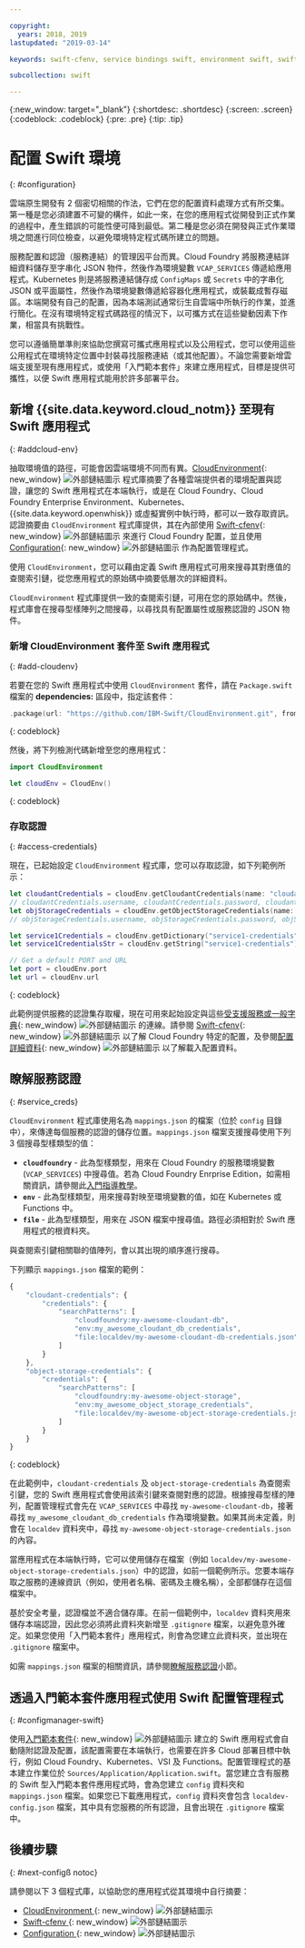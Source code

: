 ```yaml
---

copyright:
  years: 2018, 2019
lastupdated: "2019-03-14"

keywords: swift-cfenv, service bindings swift, environment swift, swift configuration, cloudenvironment swift, VCAP_SERVICES swift, swift credentials

subcollection: swift

---
```


{:new_window: target="_blank"}
{:shortdesc: .shortdesc}
{:screen: .screen}
{:codeblock: .codeblock}
{:pre: .pre}
{:tip: .tip}

# 配置 Swift 環境
{: #configuration}

雲端原生開發有 2 個密切相關的作法，它們在您的配置資料處理方式有所交集。第一種是您必須建置不可變的構件，如此一來，在您的應用程式從開發到正式作業的過程中，產生錯誤的可能性便可降到最低。第二種是您必須在開發與正式作業環境之間進行同位檢查，以避免環境特定程式碼所建立的問題。 

服務配置和認證（服務連結）的管理因平台而異。Cloud Foundry 將服務連結詳細資料儲存至字串化 JSON 物件，然後作為環境變數 `VCAP_SERVICES` 傳遞給應用程式。Kubernetes 則是將服務連結儲存成 `ConfigMaps` 或 `Secrets` 中的字串化 JSON 或平面屬性，然後作為環境變數傳遞給容器化應用程式，或裝載成暫存磁區。本端開發有自己的配置，因為本端測試通常衍生自雲端中所執行的作業，並進行簡化。在沒有環境特定程式碼路徑的情況下，以可攜方式在這些變動因素下作業，相當具有挑戰性。

您可以遵循簡單準則來協助您撰寫可攜式應用程式以及公用程式，您可以使用這些公用程式在環境特定位置中封裝尋找服務連結（或其他配置）。不論您需要新增雲端支援至現有應用程式，或使用「入門範本套件」來建立應用程式，目標是提供可攜性，以便 Swift 應用程式能用於許多部署平台。

## 新增 {{site.data.keyword.cloud_notm}} 至現有 Swift 應用程式
{: #addcloud-env}

抽取環境值的路徑，可能會因雲端環境不同而有異。[CloudEnvironment](https://github.com/IBM-Swift/CloudEnvironment.git){: new_window} ![外部鏈結圖示](../../icons/launch-glyph.svg "外部鏈結圖示") 程式庫摘要了各種雲端提供者的環境配置與認證，讓您的 Swift 應用程式在本端執行，或是在 Cloud Foundry、Cloud Foundry Enterprise Environment、Kubernetes、{{site.data.keyword.openwhisk}} 或虛擬實例中執行時，都可以一致存取資訊。認證摘要由 `CloudEnvironment` 程式庫提供，其在內部使用 [Swift-cfenv](https://github.com/IBM-Swift/Swift-cfenv){: new_window} ![外部鏈結圖示](../../icons/launch-glyph.svg "外部鏈結圖示") 來進行 Cloud Foundry 配置，並且使用 [Configuration](https://github.com/IBM-Swift/Configuration){: new_window} ![外部鏈結圖示](../../icons/launch-glyph.svg "外部鏈結圖示") 作為配置管理程式。

使用 `CloudEnvironment`，您可以藉由定義 Swift 應用程式可用來搜尋其對應值的查閱索引鏈，從您應用程式的原始碼中摘要低層次的詳細資料。

`CloudEnvironment` 程式庫提供一致的查閱索引鏈，可用在您的原始碼中。然後，程式庫會在搜尋型樣陣列之間搜尋，以尋找具有配置屬性或服務認證的 JSON 物件。 

### 新增 CloudEnvironment 套件至 Swift 應用程式
{: #add-cloudenv}

若要在您的 Swift 應用程式中使用 `CloudEnvironment` 套件，請在 `Package.swift` 檔案的 **dependencies:** 區段中，指定該套件：
```swift
.package(url: "https://github.com/IBM-Swift/CloudEnvironment.git", from: "8.0.0"),
```
{: codeblock}

然後，將下列檢測代碼新增至您的應用程式：
```swift
import CloudEnvironment

let cloudEnv = CloudEnv()
```
{: codeblock}

### 存取認證
{: #access-credentials}

現在，已起始設定 `CloudEnvironment` 程式庫，您可以存取認證，如下列範例所示：
```swift
let cloudantCredentials = cloudEnv.getCloudantCredentials(name: "cloudant-credentials")
// cloudantCredentials.username, cloudantCredentials.password, cloudantCredentials.url, etc.
let objStorageCredentials = cloudEnv.getObjectStorageCredentials(name: "object-storage-credentials")
// objStorageCredentials.username, objStorageCredentials.password, objStorageCredentials.projectID, etc.

let service1Credentials = cloudEnv.getDictionary("service1-credentials")
let service1CredentialsStr = cloudEnv.getString("service1-credentials")

// Get a default PORT and URL
let port = cloudEnv.port
let url = cloudEnv.url
```
{: codeblock}

此範例提供服務的認證集存取權，現在可用來起始設定與這些[受支援服務或一般字典](https://github.com/IBM-Swift/CloudEnvironment#supported-services){: new_window} ![外部鏈結圖示](../../icons/launch-glyph.svg "外部鏈結圖示") 的連線。請參閱 [Swift-cfenv](https://github.com/IBM-Swift/Swift-cfenv#api){: new_window} ![外部鏈結圖示](../../icons/launch-glyph.svg "外部鏈結圖示") 以了解 Cloud Foundry 特定的配置，及參閱[配置詳細資料](https://github.com/IBM-Swift/Configuration){: new_window} ![外部鏈結圖示](../../icons/launch-glyph.svg "外部鏈結圖示") 以了解載入配置資料。

## 瞭解服務認證
{: #service_creds}

`CloudEnvironment` 程式庫使用名為 `mappings.json` 的檔案（位於 `config` 目錄中），來傳達每個服務的認證的儲存位置。`mappings.json` 檔案支援搜尋使用下列 3 個搜尋型樣類型的值：
- **`cloudfoundry`** - 此為型樣類型，用來在 Cloud Foundry 的服務環境變數 (`VCAP_SERVICES`) 中搜尋值。若為 Cloud Foundry Enrprise Edition，如需相關資訊，請參閱此[入門指導教學](/docs/cloud-foundry?topic=cloud-foundry-getting-started#getting-started)。
- **`env`** - 此為型樣類型，用來搜尋對映至環境變數的值，如在 Kubernetes 或 Functions 中。
- **`file`** - 此為型樣類型，用來在 JSON 檔案中搜尋值。路徑必須相對於 Swift 應用程式的根資料夾。

與查閱索引鍵相關聯的值陣列，會以其出現的順序進行搜尋。

下列顯示 `mappings.json` 檔案的範例：
```javascript
{
    "cloudant-credentials": {
        "credentials": {
            "searchPatterns": [
                "cloudfoundry:my-awesome-cloudant-db",
                "env:my_awesome_cloudant_db_credentials",
                "file:localdev/my-awesome-cloudant-db-credentials.json"
            ]
        }
    },
    "object-storage-credentials": {
        "credentials": {
            "searchPatterns": [
                "cloudfoundry:my-awesome-object-storage",
                "env:my_awesome_object_storage_credentials",
                "file:localdev/my-awesome-object-storage-credentials.json"
            ]
        }
    }
}
```
{: codeblock}

在此範例中，`cloudant-credentials` 及 `object-storage-credentials` 為查閱索引鍵，您的 Swift 應用程式會使用該索引鍵來查閱對應的認證。根據搜尋型樣的陣列，配置管理程式會先在 `VCAP_SERVICES` 中尋找 `my-awesome-cloudant-db`，接著尋找 `my_awesome_cloudant_db_credentials` 作為環境變數。如果其尚未定義，則會在 `localdev` 資料夾中，尋找 `my-awesome-object-storage-credentials.json` 的內容。 

當應用程式在本端執行時，它可以使用儲存在檔案（例如 `localdev/my-awesome-object-storage-credentials.json`）中的認證，如前一個範例所示。您要本端存取之服務的連線資訊（例如，使用者名稱、密碼及主機名稱），全部都儲存在這個檔案中。 

基於安全考量，認證檔並不適合儲存庫。在前一個範例中，`localdev` 資料夾用來儲存本端認證，因此您必須將此資料夾新增至 `.gitignore` 檔案，以避免意外確定。如果您使用「入門範本套件」應用程式，則會為您建立此資料夾，並出現在 `.gitignore` 檔案中。

如需 `mappings.json` 檔案的相關資訊，請參閱[瞭解服務認證](#service_creds)小節。

## 透過入門範本套件應用程式使用 Swift 配置管理程式
{: #configmanager-swift}

使用[入門範本套件](https://cloud.ibm.com/developer/appledevelopment/starter-kits/){: new_window} ![外部鏈結圖示](../../icons/launch-glyph.svg "外部鏈結圖示") 建立的 Swift 應用程式會自動隨附認證及配置，該配置需要在本端執行，也需要在許多 Cloud 部署目標中執行，例如 Cloud Foundry、Kubernetes、VSI 及 Functions。配置管理程式的基本建立作業位於 `Sources/Application/Application.swift`。當您建立含有服務的 Swift 型入門範本套件應用程式時，會為您建立 `config` 資料夾和 `mappings.json` 檔案。如果您已下載應用程式，`config` 資料夾會包含 `localdev-config.json` 檔案，其中具有您服務的所有認證，且會出現在 `.gitignore` 檔案中。

## 後續步驟
{: #next-configß notoc}

請參閱以下 3 個程式庫，以協助您的應用程式從其環境中自行摘要：

* [CloudEnvironment ](https://github.com/ibm-developer/ibm-cloud-env){: new_window} ![外部鏈結圖示](../../icons/launch-glyph.svg "外部鏈結圖示")
* [Swift-cfenv ](https://github.com/IBM-Swift/Swift-cfenv){: new_window} ![外部鏈結圖示](../../icons/launch-glyph.svg "外部鏈結圖示")
* [Configuration ](https://github.com/IBM-Swift/Configuration){: new_window} ![外部鏈結圖示](../../icons/launch-glyph.svg "外部鏈結圖示")
